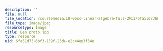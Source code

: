 ```yaml
---
description: ''
file: null
file_location: /coursemedia/18-06sc-linear-algebra-fall-2011/6fa51d736bf3159f25dae2c44ee3f54e_Ben_photo.jpg
file_type: image/jpeg
resourcetype: Image
title: Ben_photo.jpg
type: resource
uid: 6fa51d73-6bf3-159f-25da-e2c44ee3f54e
---
```

